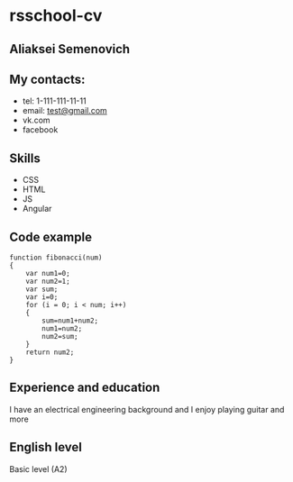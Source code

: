# rsschool-cv

## Aliaksei Semenovich

## My contacts:
 - tel: 1-111-111-11-11
 - email: test@gmail.com
 - vk.com
 - facebook

## Skills
 - CSS
 - HTML
 - JS
 - Angular
## Code example
```
function fibonacci(num) 
{ 
    var num1=0; 
    var num2=1; 
    var sum; 
    var i=0; 
    for (i = 0; i < num; i++)  
    { 
        sum=num1+num2; 
        num1=num2; 
        num2=sum; 
    } 
    return num2;
} 
```

## Experience and education
I have an electrical engineering background and I enjoy playing guitar and more

## English level
Basic level (A2)